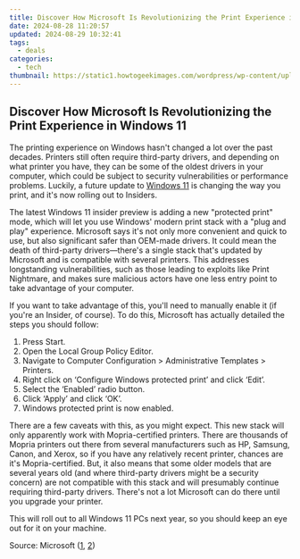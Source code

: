 ```yaml
---
title: Discover How Microsoft Is Revolutionizing the Print Experience in Windows 11
date: 2024-08-28 11:20:57
updated: 2024-08-29 10:32:41
tags:
  - deals
categories:
  - tech
thumbnail: https://static1.howtogeekimages.com/wordpress/wp-content/uploads/2023/08/windows-11-3.jpg
---
```


## Discover How Microsoft Is Revolutionizing the Print Experience in Windows 11

The printing experience on Windows hasn't changed a lot over the past decades. Printers still often require third-party drivers, and depending on what printer you have, they can be some of the oldest drivers in your computer, which could be subject to security vulnerabilities or performance problems. Luckily, a future update to [Windows 11](https://extra-lessons.techidaily.com/action-ammo-face-off-prodigy-cameras-compared-black-vs-session-for-2024/) is changing the way you print, and it's now rolling out to Insiders.

 The latest Windows 11 insider preview is adding a new "protected print" mode, which will let you use Windows' modern print stack with a "plug and play" experience. Microsoft says it's not only more convenient and quick to use, but also significant safer than OEM-made drivers. It could mean the death of third-party drivers—there's a single stack that's updated by Microsoft and is compatible with several printers. This addresses longstanding vulnerabilities, such as those leading to exploits like Print Nightmare, and makes sure malicious actors have one less entry point to take advantage of your computer.

 If you want to take advantage of this, you'll need to manually enable it (if you're an Insider, of course). To do this, Microsoft has actually detailed the steps you should follow:

1. Press Start.
2. Open the Local Group Policy Editor.
3. Navigate to Computer Configuration > Administrative Templates > Printers.
4. Right click on ‘Configure Windows protected print’ and click ‘Edit’.
5. Select the ‘Enabled’ radio button.
6. Click ‘Apply’ and click ‘OK’.
7. Windows protected print is now enabled.

 There are a few caveats with this, as you might expect. This new stack will only apparently work with Mopria-certified printers. There are thousands of Mopria printers out there from several manufacturers such as HP, Samsung, Canon, and Xerox, so if you have any relatively recent printer, chances are it's Mopria-certified. But, it also means that some older models that are several years old (and where third-party drivers might be a security concern) are not compatible with this stack and will presumably continue requiring third-party drivers. There's not a lot Microsoft can do there until you upgrade your printer.

 This will roll out to all Windows 11 PCs next year, so you should keep an eye out for it on your machine.

 Source: Microsoft ([1](https://blogs.windows.com/windows-insider/2023/12/13/announcing-windows-11-insider-preview-build-26016-canary-channel/#:~:text=in%20Build%2026016-,Windows%20Protected%20Print%20Mode,-Windows%20protected%20print), [2](https://techcommunity.microsoft.com/t5/security-compliance-and-identity/a-new-modern-and-secure-print-experience-from-windows/ba-p/4002645))

<ins class="adsbygoogle"
     style="display:block"
     data-ad-format="autorelaxed"
     data-ad-client="ca-pub-7571918770474297"
     data-ad-slot="1223367746"></ins>



<ins class="adsbygoogle"
     style="display:block"
     data-ad-client="ca-pub-7571918770474297"
     data-ad-slot="8358498916"
     data-ad-format="auto"
     data-full-width-responsive="true"></ins>
